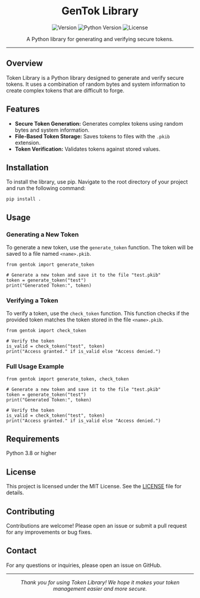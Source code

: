 <h1 align="center">GenTok Library</h1>

<p align="center">
  <img src="https://img.shields.io/badge/version-1.0-blue" alt="Version">
  <img src="https://img.shields.io/badge/python-3.8%2B-blue" alt="Python Version">
  <img src="https://img.shields.io/badge/license-MIT-green" alt="License">
</p>

<p align="center">A Python library for generating and verifying secure tokens.</p>

<hr>

<h2>Overview</h2>

<p>Token Library is a Python library designed to generate and verify secure tokens. It uses a combination of random bytes and system information to create complex tokens that are difficult to forge.</p>

<h2>Features</h2>

<ul>
  <li><strong>Secure Token Generation:</strong> Generates complex tokens using random bytes and system information.</li>
  <li><strong>File-Based Token Storage:</strong> Saves tokens to files with the <code>.pkib</code> extension.</li>
  <li><strong>Token Verification:</strong> Validates tokens against stored values.</li>
</ul>

<h2>Installation</h2>

<p>To install the library, use pip. Navigate to the root directory of your project and run the following command:</p>

<pre><code>pip install .</code></pre>

<h2>Usage</h2>

<h3>Generating a New Token</h3>

<p>To generate a new token, use the <code>generate_token</code> function. The token will be saved to a file named <code>&lt;name&gt;.pkib</code>.</p>

<pre><code>from gentok import generate_token

# Generate a new token and save it to the file "test.pkib"
token = generate_token("test")
print("Generated Token:", token)
</code></pre>

<h3>Verifying a Token</h3>

<p>To verify a token, use the <code>check_token</code> function. This function checks if the provided token matches the token stored in the file <code>&lt;name&gt;.pkib</code>.</p>

<pre><code>from gentok import check_token

# Verify the token
is_valid = check_token("test", token)
print("Access granted." if is_valid else "Access denied.")
</code></pre>

<h3>Full Usage Example</h3>

<pre><code>from gentok import generate_token, check_token

# Generate a new token and save it to the file "test.pkib"
token = generate_token("test")
print("Generated Token:", token)

# Verify the token
is_valid = check_token("test", token)
print("Access granted." if is_valid else "Access denied.")
</code></pre>

<h2>Requirements</h2>

<p>Python 3.8 or higher</p>

<h2>License</h2>

<p>This project is licensed under the MIT License. See the <a href="LICENSE">LICENSE</a> file for details.</p>

<h2>Contributing</h2>

<p>Contributions are welcome! Please open an issue or submit a pull request for any improvements or bug fixes.</p>

<h2>Contact</h2>

<p>For any questions or inquiries, please open an issue on GitHub.</p>

<hr>

<p align="center"><em>Thank you for using Token Library! We hope it makes your token management easier and more secure.</em></p>